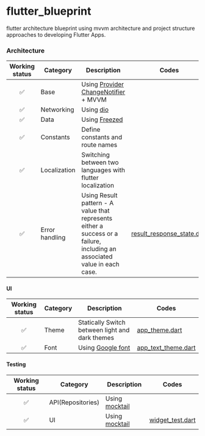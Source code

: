 # flutter_blueprint

flutter architecture blueprint using mvvm architecture and project structure approaches to developing Flutter Apps.

### Architecture

|Working status|Category|Description|Codes|
|:---:|---|---|---|
| ✅ | Base | Using [Provider](https://pub.dev/packages/provider) [ChangeNotifier](https://flutter.dev/docs/development/data-and-backend/state-mgmt/simple#changenotifier) + MVVM
| ✅ | Networking | Using [dio](https://pub.dev/packages/dio) |
| ✅ | Data | Using [Freezed](https://pub.dev/packages/freezed) |
| ✅ | Constants | Define constants and route names |
| ✅ | Localization | Switching between two languages with flutter localization 
| ✅ | Error handling | Using Result pattern - A value that represents either a success or a failure, including an associated value in each case. | [result_response_state.dart](lib/data/result_response_state.dart)

#### UI
|Working status|Category|Description|Codes|
|:---:|---|---|---|
| ✅ | Theme | Statically Switch between light and dark themes | [app_theme.dart](lib/ui/theme/app_theme.dart)
| ✅ | Font | Using [Google font](https://pub.dev/packages/google_fonts) | [app_text_theme.dart](lib/ui/theme/app_text_theme.dart) |

#### Testing
|Working status|Category|Description|Codes|
|:---:|---|---|---|
| ✅ | API(Repositories) | Using [mocktail](https://github.com/felangel/mocktail)
| ✅️ | UI | Using [mocktail](https://github.com/felangel/mocktail) | [widget_test.dart](test/widget_test.dart) |